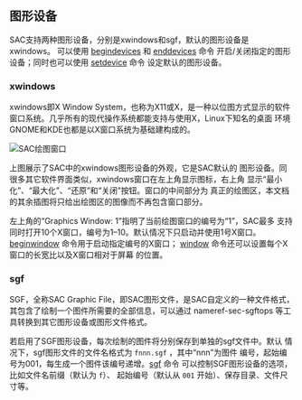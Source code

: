## 图形设备

SAC支持两种图形设备，分别是xwindows和sgf，默认的图形设备是xwindows。
可以使用 [begindevices](/commands/begindevices.md) 和
[enddevices](/commands/enddevices.md) 命令
开启/关闭指定的图形设备；同时也可以使用
[setdevice](/commands/setdevice.md) 命令 设定默认的图形设备。

### xwindows

xwindows即X Window System，也称为X11或X，是一种以位图方式显示的软件
窗口系统。几乎所有的现代操作系统都能支持与使用X，Linux下知名的桌面
环境GNOME和KDE也都是以X窗口系统为基础建构成的。

![SAC绘图窗口](window)

上图展示了SAC中的xwindows图形设备的外观，它是SAC默认的
图形设备。同很多其它软件界面类似，xwindows窗口在左上角显示图标，右上角
显示“最小化”、“最大化”、“还原”和“关闭”按钮。窗口的中间部分为
真正的绘图区，本文档的其余插图将只给出绘图区的图像而不再包含窗口部分。

左上角的“Graphics Window: 1”指明了当前绘图窗口的编号为“1”，SAC最多
支持同时打开10个X窗口，编号为1–10。默认情况下只启动并使用1号X窗口。
[beginwindow](/commands/beginwindow.md) 命令用于启动指定编号的X窗口；
[window](/commands/window.md)
命令还可以设置每个X窗口的长宽比以及X窗口相对于屏幕 的位置。

### sgf

SGF，全称SAC Graphic File，即SAC图形文件，是SAC自定义的一种文件格式，
其包含了绘制一个图件所需要的全部信息，可以通过 nameref-sec-sgftops
等工具转换到其它图形设备或图形文件格式。

若启用了SGF图形设备，每次绘制的图件将分别保存到单独的sgf文件中。默认
情况下，sgf图形文件的文件名格式为 `fnnn.sgf` ，其中“nnn”为图件
编号，起始编号为001，每生成一个图件该编号递增。[sgf](/commands/sgf.md)
命令 可以控制SGF图形设备的选项，比如文件名前缀（默认为 `f`）、
起始编号（默认从 `001` 开始）、保存目录、文件尺寸等。
